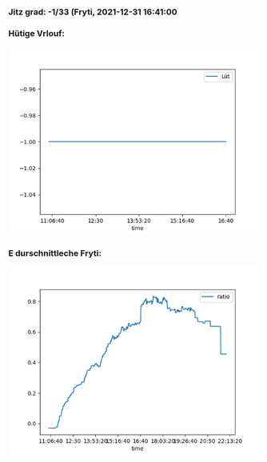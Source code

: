 ### Jitz grad: -1/33 (Fryti, 2021-12-31 16:41:00

### Hütige Vrlouf:
![Graph](Today.png)

### E durschnittleche Fryti:
![Graph](Fryti.png)